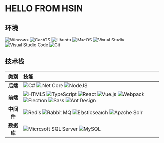 # HELLO FROM HSIN

## 环境

![Windows](https://img.shields.io/badge/Windows-0078D6?logo=windows&style=flat-square&logoColor=white)
![CentOS](https://img.shields.io/badge/-CentOS-262577?logo=centos&style=flat-square&logoColor=white)
![Ubuntu](https://img.shields.io/badge/-Ubuntu-E95420?logo=ubuntu&style=flat-square&logoColor=white)
![MacOS](https://img.shields.io/badge/-MacOS-000000?logo=macos&style=flat-square&logoColor=white)
![Visual Studio](https://img.shields.io/badge/Visual_Studio-5C2D91?logo=visualstudio&style=flat-square&logoColor=white)
![Visual Studio Code](https://img.shields.io/badge/Visual_Studio_Code-007ACC?logo=visualstudiocode&style=flat-square)
![Git](https://img.shields.io/badge/Git-F05032?logo=git&style=flat-square&logoColor=white)

## 技术栈

|    类别    | 技能                                                                                                                                                                                                                                                                                                                                                                                                                                                                                                                                                                                                                                                                                                                                               |
| :--------: | :------------------------------------------------------------------------------------------------------------------------------------------------------------------------------------------------------------------------------------------------------------------------------------------------------------------------------------------------------------------------------------------------------------------------------------------------------------------------------------------------------------------------------------------------------------------------------------------------------------------------------------------------------------------------------------------------------------------------------------------------- |
|  **后端**  | ![C#](https://img.shields.io/badge/C%23-1c93cd?&logo=csharp&style=flat-square&logoColor=white) ![.Net Core](https://img.shields.io/badge/.Net_Core-512BD4?logo=.net&style=flat-square&logoColor=white) ![NodeJS](https://img.shields.io/badge/Node.js-339933?logo=node.js&style=flat-square&logoColor=white)                                                                                                                                                                                                                                                                                                                                                                                                                                       |
|  **前端**  | ![HTML5](https://img.shields.io/badge/HTML5-E34F26?logo=html5&style=flat-square&logoColor=white) ![TypeScript](https://img.shields.io/badge/TypeScript-3178C6?logo=typescript&style=flat-square&logoColor=white) ![React](https://img.shields.io/badge/React-61DAFB?logo=react&style=flat-square&logoColor=white) ![Vue.js](https://img.shields.io/badge/Vue.js-4FC08D?logo=vue.js&style=flat-square&logoColor=white) ![Webpack](https://img.shields.io/badge/Webpack-8DD6F9?logo=webpack&style=flat-square&logoColor=white) ![Electron](https://img.shields.io/badge/Electron-0DBD8B?logo=electron&style=flat-square&logoColor=white) ![Sass](https://img.shields.io/badge/Sass-CC6699?logo=sass&style=flat-square&logoColor=white) ![Ant Design](https://img.shields.io/badge/Ant_Design-0170FE?logo=antdesign&style=flat-square&logoColor=white) |
| **中间件** | ![Redis](https://img.shields.io/badge/Redis-DC382D?logo=redis&style=flat-square&logoColor=white) ![Rabbit MQ](https://img.shields.io/badge/Rabbit_MQ-FF6600?logo=rabbitmq&style=flat-square&logoColor=white) ![Elasticsearch](https://img.shields.io/badge/Elasticsearch-005571?logo=elasticsearch&style=flat-square&logoColor=white) ![Apache Solr](https://img.shields.io/badge/Apache_Solr-D9411E?logo=apachesolr&style=flat-square&logoColor=white)                                                                                                                                                                                                                                                                                            |
| **数据库** | ![Microsoft SQL Server](https://img.shields.io/badge/SQL_Server-CC2927?logo=microsoftsqlserver&style=flat-square&logoColor=white) ![MySQL](https://img.shields.io/badge/MySQL-4479A1?logo=mysql&style=flat-square&logoColor=white)                                                                                                                                                                                                                                                                                                                                                                                                                                                                                                                 |
